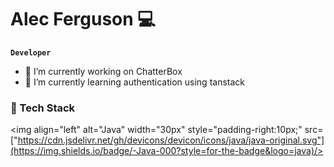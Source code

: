 # Alec Ferguson 💻
**`Developer`**
- 🔭 I’m currently working on ChatterBox
- 🌱 I’m currently learning authentication using tanstack
### 🧰 Tech Stack
<img align="left" alt="Java" width="30px" style="padding-right:10px;" src=["https://cdn.jsdelivr.net/gh/devicons/devicon/icons/java/java-original.svg"](https://img.shields.io/badge/-Java-000?style=for-the-badge&logo=java)/>
